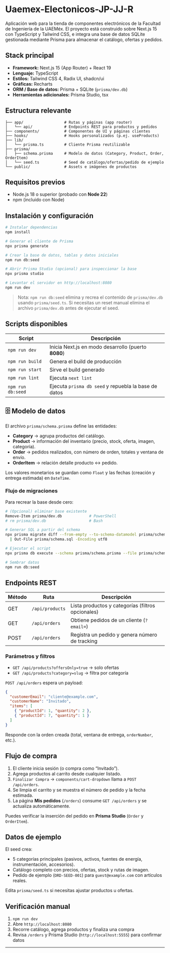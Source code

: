 # Uaemex-Electonicos-JP-JJ-R

Aplicación web para la tienda de componentes electrónicos de la Facultad de Ingeniería de la UAEMéx. El proyecto está construido sobre Next.js 15 con TypeScript y Tailwind CSS, e integra una base de datos SQLite gestionada mediante Prisma para almacenar el catálogo, ofertas y pedidos.

##  Stack principal

- **Framework:** Next.js 15 (App Router) + React 19
- **Lenguaje:** TypeScript
- **Estilos:** Tailwind CSS 4, Radix UI, shadcn/ui
- **Gráficas:** Recharts
- **ORM / Base de datos:** Prisma + SQLite (`prisma/dev.db`)
- **Herramientas adicionales:** Prisma Studio, tsx

##  Estructura relevante

```
├── app/                  # Rutas y páginas (app router)
│   └── api/              # Endpoints REST para productos y pedidos
├── components/           # Componentes de UI y páginas clientes
├── hooks/                # Hooks personalizados (p.ej. useProducts)
├── lib/
│   └── prisma.ts         # Cliente Prisma reutilizable
├── prisma/
│   ├── schema.prisma     # Modelo de datos (Category, Product, Order, OrderItem)
│   └── seed.ts           # Seed de catálogo/ofertas/pedido de ejemplo
└── public/               # Assets e imágenes de productos
```

##  Requisitos previos

- Node.js 18 o superior (probado con **Node 22**)
- npm (incluido con Node)

##  Instalación y configuración

```bash
# Instalar dependencias
npm install

# Generar el cliente de Prisma
npx prisma generate

# Crear la base de datos, tablas y datos iniciales
npm run db:seed

# Abrir Prisma Studio (opcional) para inspeccionar la base
npx prisma studio

# Levantar el servidor en http://localhost:8080
npm run dev
```

> Nota: `npm run db:seed` elimina y recrea el contenido de `prisma/dev.db` usando `prisma/seed.ts`. Si necesitas un reset manual elimina el archivo `prisma/dev.db` antes de ejecutar el seed.

## Scripts disponibles

| Script            | Descripción                                                                 |
| ----------------- | ---------------------------------------------------------------------------- |
| `npm run dev`     | Inicia Next.js en modo desarrollo (puerto **8080**)                          |
| `npm run build`   | Genera el build de producción                                               |
| `npm run start`   | Sirve el build generado                                                     |
| `npm run lint`    | Ejecuta `next lint`                                                         |
| `npm run db:seed` | Ejecuta `prisma db seed` y repuebla la base de datos                        |

## 🗄️ Modelo de datos

El archivo `prisma/schema.prisma` define las entidades:

- **Category** → agrupa productos del catálogo.
- **Product** → información del inventario (precio, stock, oferta, imagen, categoría).
- **Order** → pedidos realizados, con número de orden, totales y ventana de envío.
- **OrderItem** → relación detalle producto ↔ pedido.

Los valores monetarios se guardan como `Float` y las fechas (creación y entrega estimada) en `DateTime`.

### Flujo de migraciones

Para recrear la base desde cero:

```bash
# (Opcional) eliminar base existente
Remove-Item prisma/dev.db            # PowerShell
# rm prisma/dev.db                   # Bash

# Generar SQL a partir del schema
npx prisma migrate diff --from-empty --to-schema-datamodel prisma/schema.prisma --script ^
  | Out-File prisma/schema.sql -Encoding utf8

# Ejecutar el script
npx prisma db execute --schema prisma/schema.prisma --file prisma/schema.sql

# Sembrar datos
npm run db:seed
```

##  Endpoints REST

| Método | Ruta              | Descripción                                       |
| ------ | ----------------- | ------------------------------------------------- |
| GET    | `/api/products`   | Lista productos y categorías (filtros opcionales) |
| GET    | `/api/orders`     | Obtiene pedidos de un cliente (`?email=`)         |
| POST   | `/api/orders`     | Registra un pedido y genera número de tracking    |

### Parámetros y filtros

- `GET /api/products?offersOnly=true` → solo ofertas
- `GET /api/products?category=slug` → filtra por categoría

`POST /api/orders` espera un payload:

```json
{
  "customerEmail": "cliente@example.com",
  "customerName": "Invitado",
  "items": [
    { "productId": 1, "quantity": 2 },
    { "productId": 7, "quantity": 1 }
  ]
}
```

Responde con la orden creada (total, ventana de entrega, `orderNumber`, etc.).

## Flujo de compra

1. El cliente inicia sesión (o compra como “Invitado”).
2. Agrega productos al carrito desde cualquier listado.
3. `Finalizar Compra` → `components/cart-dropdown` llama a `POST /api/orders`.
4. Se limpia el carrito y se muestra el número de pedido y la fecha estimada.
5. La página **Mis pedidos** (`/orders`) consume `GET /api/orders` y se actualiza automáticamente.

Puedes verificar la inserción del pedido en **Prisma Studio** (`Order` y `OrderItem`).

## Datos de ejemplo

El seed crea:

- 5 categorías principales (pasivos, activos, fuentes de energía, instrumentación, accesorios).
- Catálogo completo con precios, ofertas, stock y rutas de imagen.
- Pedido de ejemplo (`ORD-SEED-001`) para `guest@example.com` con artículos reales.

Edita `prisma/seed.ts` si necesitas ajustar productos u ofertas.

##  Verificación manual

1. `npm run dev`
2. Abre `http://localhost:8080`
3. Recorre catálogo, agrega productos y finaliza una compra
4. Revisa `/orders` y Prisma Studio (`http://localhost:5555`) para confirmar datos
---

